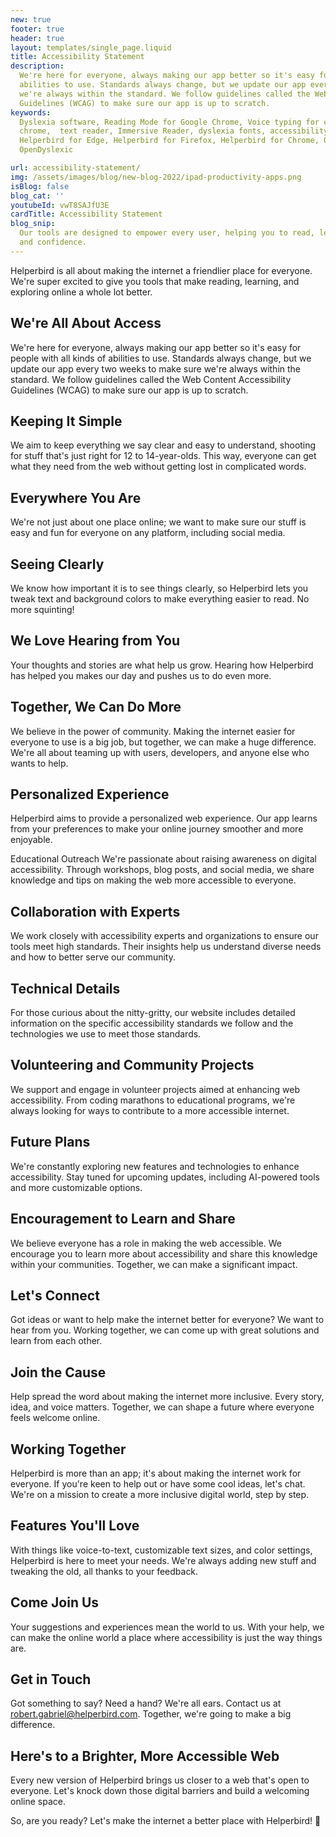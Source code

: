 ```yaml
---
new: true
footer: true
header: true
layout: templates/single_page.liquid
title: Accessibility Statement
description:
  We're here for everyone, always making our app better so it's easy for people with all kinds of
  abilities to use. Standards always change, but we update our app every two weeks to make sure
  we're always within the standard. We follow guidelines called the Web Content Accessibility
  Guidelines (WCAG) to make sure our app is up to scratch.
keywords:
  Dyslexia software, Reading Mode for Google Chrome, Voice typing for chrome, Text to speech for
  chrome,  text reader, Immersive Reader, dyslexia fonts, accessibility software, dyslexia software,
  Helperbird for Edge, Helperbird for Firefox, Helperbird for Chrome, Opendyslexic for Chrome,
  OpenDyslexic

url: accessibility-statement/
img: /assets/images/blog/new-blog-2022/ipad-productivity-apps.png
isBlog: false
blog_cat: ''
youtubeId: vwT8SAJfU3E
cardTitle: Accessibility Statement
blog_snip:
  Our tools are designed to empower every user, helping you to read, learn, and explore with ease
  and confidence.
---
```


Helperbird is all about making the internet a friendlier place for everyone. We're super excited to
give you tools that make reading, learning, and exploring online a whole lot better.

## We're All About Access

We're here for everyone, always making our app better so it's easy for people with all kinds of
abilities to use. Standards always change, but we update our app every two weeks to make sure we're
always within the standard. We follow guidelines called the Web Content Accessibility Guidelines
(WCAG) to make sure our app is up to scratch.

## Keeping It Simple

We aim to keep everything we say clear and easy to understand, shooting for stuff that's just right
for 12 to 14-year-olds. This way, everyone can get what they need from the web without getting lost
in complicated words.

## Everywhere You Are

We're not just about one place online; we want to make sure our stuff is easy and fun for everyone
on any platform, including social media.

## Seeing Clearly

We know how important it is to see things clearly, so Helperbird lets you tweak text and background
colors to make everything easier to read. No more squinting!

## We Love Hearing from You

Your thoughts and stories are what help us grow. Hearing how Helperbird has helped you makes our day
and pushes us to do even more.

## Together, We Can Do More

We believe in the power of community. Making the internet easier for everyone to use is a big job,
but together, we can make a huge difference. We're all about teaming up with users, developers, and
anyone else who wants to help.

## Personalized Experience

Helperbird aims to provide a personalized web experience. Our app learns from your preferences to
make your online journey smoother and more enjoyable.

Educational Outreach We're passionate about raising awareness on digital accessibility. Through
workshops, blog posts, and social media, we share knowledge and tips on making the web more
accessible to everyone.

## Collaboration with Experts

We work closely with accessibility experts and organizations to ensure our tools meet high
standards. Their insights help us understand diverse needs and how to better serve our community.

## Technical Details

For those curious about the nitty-gritty, our website includes detailed information on the specific
accessibility standards we follow and the technologies we use to meet those standards.

## Volunteering and Community Projects

We support and engage in volunteer projects aimed at enhancing web accessibility. From coding
marathons to educational programs, we're always looking for ways to contribute to a more accessible
internet.

## Future Plans

We're constantly exploring new features and technologies to enhance accessibility. Stay tuned for
upcoming updates, including AI-powered tools and more customizable options.

## Encouragement to Learn and Share

We believe everyone has a role in making the web accessible. We encourage you to learn more about
accessibility and share this knowledge within your communities. Together, we can make a significant
impact.

## Let's Connect

Got ideas or want to help make the internet better for everyone? We want to hear from you. Working
together, we can come up with great solutions and learn from each other.

## Join the Cause

Help spread the word about making the internet more inclusive. Every story, idea, and voice matters.
Together, we can shape a future where everyone feels welcome online.

## Working Together

Helperbird is more than an app; it's about making the internet work for everyone. If you're keen to
help out or have some cool ideas, let's chat. We're on a mission to create a more inclusive digital
world, step by step.

## Features You'll Love

With things like voice-to-text, customizable text sizes, and color settings, Helperbird is here to
meet your needs. We're always adding new stuff and tweaking the old, all thanks to your feedback.

## Come Join Us

Your suggestions and experiences mean the world to us. With your help, we can make the online world
a place where accessibility is just the way things are.

## Get in Touch

Got something to say? Need a hand? We're all ears. Contact us at
[robert.gabriel@helperbird.com](robert.gabriel@helperbird.com). Together, we're going to make a big
difference.

## Here's to a Brighter, More Accessible Web

Every new version of Helperbird brings us closer to a web that's open to everyone. Let's knock down
those digital barriers and build a welcoming online space.

So, are you ready? Let's make the internet a better place with Helperbird! 🚀

